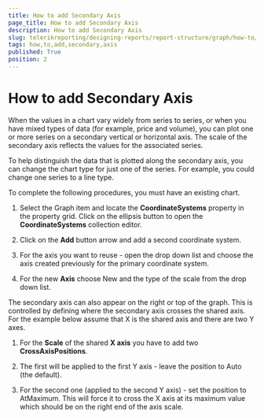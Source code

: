 ```yaml
---
title: How to add Secondary Axis
page_title: How to add Secondary Axis 
description: How to add Secondary Axis
slug: telerikreporting/designing-reports/report-structure/graph/how-to/how-to-add-secondary-axis
tags: how,to,add,secondary,axis
published: True
position: 2
---
```


# How to add Secondary Axis

When the values in a chart vary widely from series to series, or when you have mixed types of data (for example, price and volume), you can plot one or more series on a secondary vertical or horizontal axis. The scale of the secondary axis reflects the values for the associated series. 

To help distinguish the data that is plotted along the secondary axis, you can change the chart type for just one of the series. For example, you could change one series to a line type. 


To complete the following procedures, you must have an existing chart.

1. Select the Graph item and locate the __CoordinateSystems__ property in the property grid. Click on the ellipsis button to open the __CoordinateSystems__ collection editor. 

1. Click on the __Add__ button arrow and add a second coordinate system. 

1. For the axis you want to reuse - open the drop down list and choose the axis created previously for the primary coordinate system. 

1. For the new __Axis__ choose New and the type of the scale from the drop down list. 

The secondary axis can also appear on the right or top of the graph. This is controlled by defining where the secondary axis crosses the shared axis. For the example below assume that X is the shared axis and there are two Y axes. 

1. For the __Scale__ of the shared __X axis__ you have to add two __CrossAxisPositions__. 

1. The first will be applied to the first Y axis - leave the position to Auto (the default). 

1. For the second one (applied to the second Y axis) - set the position to AtMaximum. This will force it to cross the X axis at its maximum value which should be on the right end of the axis scale. 
